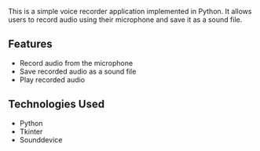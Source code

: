 This is a simple voice recorder application implemented in Python. It allows users to record audio using their microphone and save it as a sound file.

## Features

- Record audio from the microphone
- Save recorded audio as a sound file
- Play recorded audio


## Technologies Used

- Python
- Tkinter
- Sounddevice


